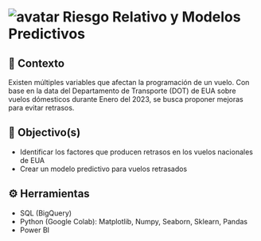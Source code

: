 # ![avatar](https://github.com/mariell-morven/Predictive_Models-US_DOT/assets/151504111/968c80fa-5cca-4042-9b2c-b520f45de7e5) Riesgo Relativo y Modelos Predictivos
## 📖 Contexto
Existen múltiples variables que afectan la programación de un vuelo. Con base en la data del Departamento de Transporte (DOT) de EUA sobre vuelos dómesticos durante Enero del 2023, se busca proponer mejoras para evitar retrasos.

## 🎯 Objectivo(s)
- Identificar los factores que producen retrasos en los vuelos nacionales de EUA
- Crear un modelo predictivo para vuelos retrasados
  
## ⚙️ Herramientas
- SQL (BigQuery)
- Python (Google Colab): Matplotlib, Numpy, Seaborn, Sklearn, Pandas
- Power BI
<!-- TITLE
## 🗂️ Database
## 🔬 Analysis
## 📊 Results
## 📝 Conclusions & Recommendations-->
